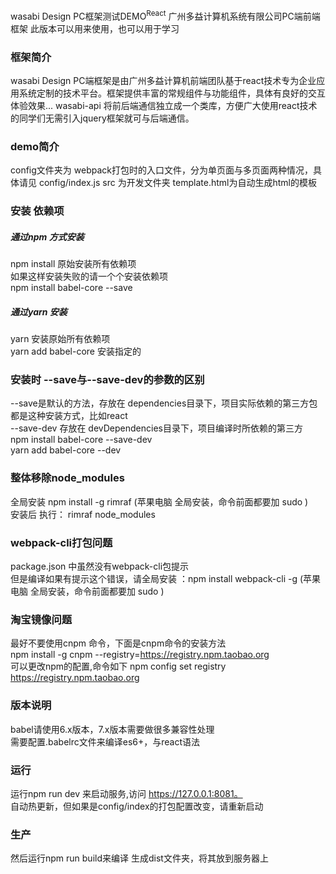  wasabi Design PC框架测试DEMO<sup>React</sup>
	广州多益计算机系统有限公司PC端前端框架
	此版本可以用来使用，也可以用于学习
	
### 框架简介
wasabi Design PC端框架是由广州多益计算机前端团队基于react技术专为企业应用系统定制的技术平台。框架提供丰富的常规组件与功能组件，具体有良好的交互体验效果... 
wasabi-api 将前后端通信独立成一个类库，方便广大使用react技术的同学们无需引入jquery框架就可与后端通信。
 

### demo简介
config文件夹为 webpack打包时的入口文件，分为单页面与多页面两种情况，具体请见 config/index.js 
src 为开发文件夹
template.html为自动生成html的模板


### 安装 依赖项

##### 通过npm 方式安装
npm install 原始安装所有依赖项  
如果这样安装失败的请一个个安装依赖项  
npm install babel-core --save  
##### 通过yarn 安装
yarn 安装原始所有依赖项  
yarn add babel-core 安装指定的  

###  安装时 --save与--save-dev的参数的区别 
--save是默认的方法，存放在 dependencies目录下，项目实际依赖的第三方包都是这种安装方式，比如react  
--save-dev 存放在 devDependencies目录下，项目编译时所依赖的第三方  
npm install babel-core --save-dev  
yarn add babel-core --dev  

### 整体移除node_modules 
全局安装 npm install -g rimraf (苹果电脑 全局安装，命令前面都要加 sudo )  
安装后  执行： rimraf node_modules  

### webpack-cli打包问题
package.json 中虽然没有webpack-cli包提示  
但是编译如果有提示这个错误，请全局安装 ：npm install webpack-cli -g (苹果电脑 全局安装，命令前面都要加 sudo )  

### 淘宝镜像问题
最好不要使用cnpm 命令，下面是cnpm命令的安装方法  
 npm install -g cnpm --registry=https://registry.npm.taobao.org  
 可以更改npm的配置,命令如下
npm config set registry https://registry.npm.taobao.org  

### 版本说明
babel请使用6.x版本，7.x版本需要做很多兼容性处理  
需要配置.babelrc文件来编译es6+，与react语法  

### 运行
运行npm run dev 来启动服务,访问 https://127.0.0.1:8081。  
自动热更新，但如果是config/index的打包配置改变，请重新启动  

### 生产
然后运行npm run build来编译 生成dist文件夹，将其放到服务器上  








